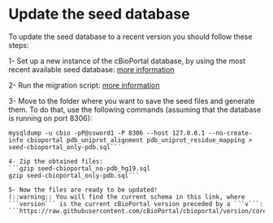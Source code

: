 # Update the seed database
To update the seed database to a recent version you should follow these steps:

1- Set up a new instance of the cBioPortal database, by using the most recent available seed database: [more information](https://github.com/cbioportal/datahub/blob/master/seedDB/README.md)

2- Run the migration script: [more information](https://github.com/cBioPortal/cbioportal/blob/master/docs/Updating-your-cBioPortal-installation.md#running-the-migration-script)

3- Move to the folder where you want to save the seed files and generate them. To do that, use the following commands (assuming that the database is running on port 8306):
```mysqldump -u cbio -pP@ssword1 -P 8306 --host 127.0.0.1 --ignore-table cbioportal.pdb_uniprot_alignment --ignore-table cbioportal.pdb_uniprot_residue_mapping cbioportal > seed-cbioportal_no-pdb_hg19.sql
mysqldump -u cbio -pP@ssword1 -P 8306 --host 127.0.0.1 --no-create-info cbioportal pdb_uniprot_alignment pdb_uniprot_residue_mapping > seed-cbioportal_only-pdb.sql```

4- Zip the obtained files:
```gzip seed-cbioportal_no-pdb_hg19.sql
gzip seed-cbioportal_only-pdb.sql```

5- Now the files are ready to be updated! 
(::warning:: You will find the current schema in this link, where ```version``` is the current cBioPortal version preceded by a ```v```: ```https://raw.githubusercontent.com/cBioPortal/cbioportal/version/core/src/main/resources/db/cgds.sql```)
